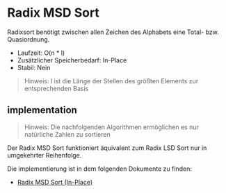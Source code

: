 # Radix MSD Sort

Radixsort benötigt zwischen allen Zeichen des Alphabets eine Total- bzw. Quasiordnung.

* Laufzeit: O(n * l)  
* Zusätzlicher Speicherbedarf: In-Place
* Stabil: Nein

> Hinweis: l ist die Länge der Stellen des größten Elements zur entsprechenden Basis 

## implementation

> Hinweis: Die nachfolgenden Algorithmen ermöglichen es nur natürliche Zahlen zu sortieren 

Der Radix MSD Sort funktioniert äquivalent zum Radix LSD Sort nur in umgekehrter Reihenfolge.

Die implementierung ist in dem folgenden Dokumente zu finden:
- [Radix MSD Sort (In-Place)](./code/radix_msd_sort.py)

